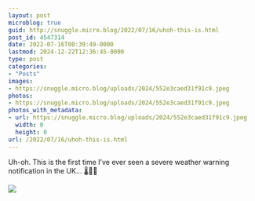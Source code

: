 ```yaml
---
layout: post
microblog: true
guid: http://snuggle.micro.blog/2022/07/16/uhoh-this-is.html
post_id: 4547314
date: 2022-07-16T00:39:49-0000
lastmod: 2024-12-22T12:36:45-0000
type: post
categories:
- "Posts"
images:
- https://snuggle.micro.blog/uploads/2024/552e3caed31f91c9.jpeg
photos:
- https://snuggle.micro.blog/uploads/2024/552e3caed31f91c9.jpeg
photos_with_metadata:
- url: https://snuggle.micro.blog/uploads/2024/552e3caed31f91c9.jpeg
  width: 0
  height: 0
url: /2022/07/16/uhoh-this-is.html
---
```

<p>Uh-oh. This is the first time I’ve ever seen a severe weather warning notification in the UK… 🌡🥵🫠</p>

<img src="uploads/2024/552e3caed31f91c9.jpeg">
